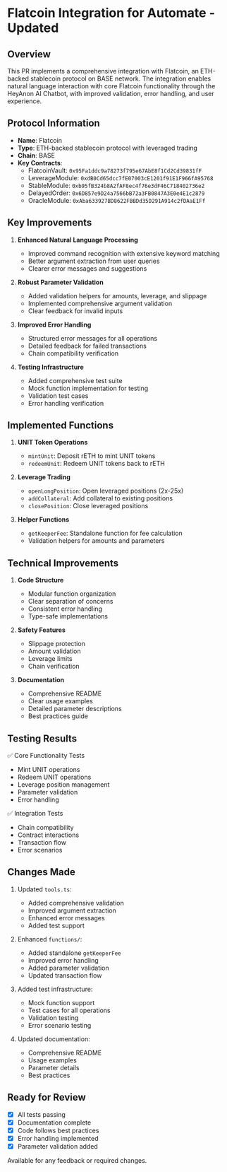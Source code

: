 # Flatcoin Integration for Automate - Updated

## Overview

This PR implements a comprehensive integration with Flatcoin, an ETH-backed stablecoin protocol on BASE network. The integration enables natural language interaction with core Flatcoin functionality through the HeyAnon AI Chatbot, with improved validation, error handling, and user experience.

## Protocol Information

* **Name**: Flatcoin
* **Type**: ETH-backed stablecoin protocol with leveraged trading
* **Chain**: BASE
* **Key Contracts**:
  * FlatcoinVault: `0x95Fa1ddc9a78273f795e67AbE8f1Cd2Cd39831fF`
  * LeverageModule: `0xdB0Cd65dcc7fE07003cE1201f91E1F966fA95768`
  * StableModule: `0xb95fB324b8A2fAF8ec4f76e3dF46C718402736e2`
  * DelayedOrder: `0x6D857e9D24a7566bB72a3FB0847A3E0e4E1c2879`
  * OracleModule: `0xAba633927BD8622FBBDd35D291A914c2fDAaE1Ff`

## Key Improvements

1. **Enhanced Natural Language Processing**
   * Improved command recognition with extensive keyword matching
   * Better argument extraction from user queries
   * Clearer error messages and suggestions

2. **Robust Parameter Validation**
   * Added validation helpers for amounts, leverage, and slippage
   * Implemented comprehensive argument validation
   * Clear feedback for invalid inputs

3. **Improved Error Handling**
   * Structured error messages for all operations
   * Detailed feedback for failed transactions
   * Chain compatibility verification

4. **Testing Infrastructure**
   * Added comprehensive test suite
   * Mock function implementation for testing
   * Validation test cases
   * Error handling verification

## Implemented Functions

1. **UNIT Token Operations**
   * `mintUnit`: Deposit rETH to mint UNIT tokens
   * `redeemUnit`: Redeem UNIT tokens back to rETH

2. **Leverage Trading**
   * `openLongPosition`: Open leveraged positions (2x-25x)
   * `addCollateral`: Add collateral to existing positions
   * `closePosition`: Close leveraged positions

3. **Helper Functions**
   * `getKeeperFee`: Standalone function for fee calculation
   * Validation helpers for amounts and parameters

## Technical Improvements

1. **Code Structure**
   * Modular function organization
   * Clear separation of concerns
   * Consistent error handling
   * Type-safe implementations

2. **Safety Features**
   * Slippage protection
   * Amount validation
   * Leverage limits
   * Chain verification

3. **Documentation**
   * Comprehensive README
   * Clear usage examples
   * Detailed parameter descriptions
   * Best practices guide

## Testing Results

✅ Core Functionality Tests
- Mint UNIT operations
- Redeem UNIT operations
- Leverage position management
- Parameter validation
- Error handling

✅ Integration Tests
- Chain compatibility
- Contract interactions
- Transaction flow
- Error scenarios

## Changes Made

1. Updated `tools.ts`:
   * Added comprehensive validation
   * Improved argument extraction
   * Enhanced error messages
   * Added test support

2. Enhanced `functions/`:
   * Added standalone `getKeeperFee`
   * Improved error handling
   * Added parameter validation
   * Updated transaction flow

3. Added test infrastructure:
   * Mock function support
   * Test cases for all operations
   * Validation testing
   * Error scenario testing

4. Updated documentation:
   * Comprehensive README
   * Usage examples
   * Parameter details
   * Best practices

## Ready for Review

- [x] All tests passing
- [x] Documentation complete
- [x] Code follows best practices
- [x] Error handling implemented
- [x] Parameter validation added

Available for any feedback or required changes. 